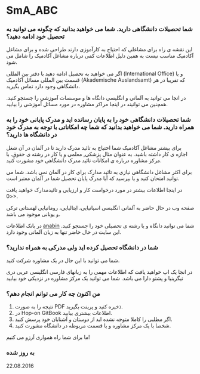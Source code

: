 SmA_ABC
===

### شما تحصیلات دانشگاهی دارید. شما می خواهید بدانید که چگونه می توانید به تحصیل خود ادامه دهید؟

این نقشه ی راه برای مشاغلی که احتیاج به کارآموزی دارند طراحی شده و برای مشاغل آکادمیک مناسب نیست به همین دلیل اطلاعات کمی درباره مشاغل آکادمیک را شامل می شود.

اگر می خواهید به تحصیل ادامه دهید با دفتر بین المللی (International Office) و یا قسمت بین المللی مسائل آکادمیک (Akademische Auslandsamt) که تقریبا در هر دانشگاهی وجود دارد تماس بگیرید.

در انجا می توانید به آلمانی و انگلیسی دانگاه ها و موسسات آموزشی را جستجو کنید. همچنین می توانیند در اینجا مراکر مشاوره در مورد مسائل آموزشی را بیابید.

### شما تحصیلات دانشگاهی خود را به پایان رسانده اید و مدرک پایانی خود را به همراه دارید. شما می خواهید بدانید که شما چه امکاناتی با توجه به مدرک خود در دانشگاه ها دارید؟

برای بیشتر مشاغل آکادمیک شما احتیاج به تائید مدرک دارید تا در آلمان در آن شغل اجازه ی کار داشته باشید. به عنوان مثال پزشکی, معلمی و یا کار در رشته ی حقوق. با مرکز مشاوره درباره ی امکانات تائید مدرک دانشگاهی خود مشورت کنید.

برای اکثر مشاغل دانشگاهی نیازی به تائید مدارک برای کار در آلمان نمی باشد. شما می توانید امتحان کنید و یا بپرسید که آیا مدرک پایان تحصیل شما در آلمان معتبر است.

در اینجا اطلاعات بیشتر در مورد درخواست کار و ارزیابی و تائیدمدارک خواهید یافت <0>.</p>

صفحه وب در حال حاضر به آلمانی انگلیسی اسپانیایی، ایتالیایی، رومانیایی لهستانی ترکی و یونانی موجود می باشد.

در بانک اطلاعات [anabin](http://anabin.kmk.org/) شما می توانید دانگاه و یا رشته ی تحصیلی خود را جستجو کنید. این سایت در حال حاضر تنها به زبان آلمانی وجود دارد.

### شما در دانشگاه تحصیل کرده اید ولی مدرکی به همراه ندارید؟

شما می توانید با این حال در یک مشاوره شرکت کنید.

در انجا یک اپ خواهید یافت که اطلاعات مهمی را به زبانهای فارسی انگلیسی عربی دری تیگرینیا و پشتو دارا می باشد. شما می توانید یک مرکز مشاوره در نزدیکی خود بیابید

### من اکنون چه کار می توانم انجام دهم؟

  1. نتیجه را به صورت PDF ذخیره کنید و پرینت بگیرید.
  2. در Hop-on GitBook اطلاعات بیشتری بیابید.
  3. اگر مطلبی را کاملا متوجه نشده اید از دوستان و آشنایان خود پرسش کنید.
  4. شخصا با یک مرکز مشاوره و یا قسمت مربوطه در دانشگاه مشورت کنید.

ما برای شما راه همواری آرزو می کنیم!

### به روز شده

22.08.2016
